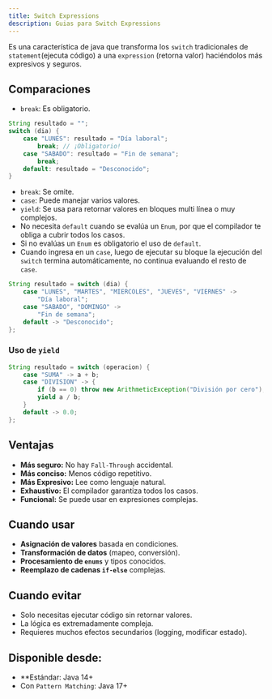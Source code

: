 ```yaml
---
title: Switch Expressions
description: Guias para Switch Expressions
---
```


Es una característica de java que transforma los `switch` tradicionales de `statement`(ejecuta código) a una `expression` (retorna valor) haciéndolos más expresivos y seguros.
## Comparaciones
- `break`: Es obligatorio.
```java title="❌ Switch Tradicional"
String resultado = ""; 
switch (dia) { 
	case "LUNES": resultado = "Día laboral"; 
		break; // ¡Obligatorio! 
	case "SABADO": resultado = "Fin de semana"; 
		break; 
	default: resultado = "Desconocido"; 
}
```

- `break`: Se omite.
- `case`: Puede manejar varios valores.
- `yield`: Se usa para retornar valores en bloques multi línea o muy complejos.
- No necesita `default` cuando se evalúa un `Enum`, por que el compilador te obliga a cubrir todos los casos.
- Si no evalúas un `Enum` es obligatorio el uso de `default`.
- Cuando ingresa en un `case`, luego de ejecutar su bloque la ejecución del `switch` termina automáticamente, no continua evaluando el resto de `case`.
```java title="✅Switch Expression"
String resultado = switch (dia) { 
	case "LUNES", "MARTES", "MIERCOLES", "JUEVES", "VIERNES" -> 
		"Día laboral"; 
	case "SABADO", "DOMINGO" -> 
		"Fin de semana"; 
	default -> "Desconocido"; 
};
```
### Uso de `yield`

```java title="Uso de yield"
String resultado = switch (operacion) { 
	case "SUMA" -> a + b;
	case "DIVISION" -> { 
		if (b == 0) throw new ArithmeticException("División por cero");
		yield a / b; 
	} 
	default -> 0.0; 
};
```
## Ventajas
- **Más seguro:** No hay `Fall-Through` accidental.
- **Más conciso:** Menos código repetitivo.
- **Más Expresivo:** Lee como lenguaje natural.
- **Exhaustivo:** El compilador garantiza todos los casos.
- **Funcional:** Se puede usar en expresiones complejas.
## Cuando usar
- **Asignación de valores** basada en condiciones.
- **Transformación de datos** (mapeo, conversión).
- **Procesamiento de `enums`** y tipos conocidos.
- **Reemplazo de cadenas `if-else`** complejas.
## Cuando evitar
- Solo necesitas ejecutar código sin retornar valores.
- La lógica es extremadamente compleja.
- Requieres muchos efectos secundarios (logging, modificar estado).
## Disponible desde:
- **Estándar: Java 14+
- Con `Pattern Matching`: Java 17+